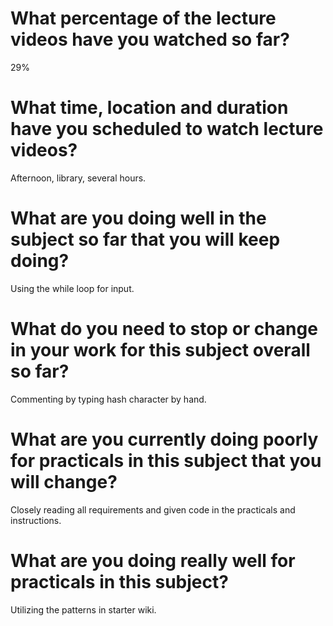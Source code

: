 # What percentage of the lecture videos have you watched so far?

29%

# What time, location and duration have you scheduled to watch lecture videos?

Afternoon, library, several hours.

# What are you doing well in the subject so far that you will keep doing?

Using the while loop for input.

# What do you need to stop or change in your work for this subject overall so far?

Commenting by typing hash character by hand.

# What are you currently doing poorly for practicals in this subject that you will change?

Closely reading all requirements and given code in the practicals and instructions.

# What are you doing really well for practicals in this subject?

Utilizing the patterns in starter wiki.
